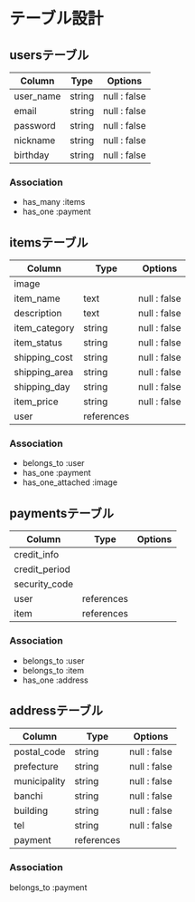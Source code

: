   # テーブル設計
  
  ## usersテーブル

| Column     | Type    | Options       |
| ---------- | ------- | ------------- |
| user_name  | string  | null : false  |
| email      | string  | null : false  |
| password   | string  | null : false  |
| nickname   | string  | null : false  |
| birthday   | string  | null : false  |

  ### Association

  - has_many :items
  - has_one  :payment


  ## itemsテーブル

| Column        | Type       | Options       |
| ------------- | ---------- | --------------|
| image         |            |               |
| item_name     | text       | null : false  |
| description   | text       | null : false  |
| item_category | string     | null : false  |
| item_status   | string     | null : false  |
| shipping_cost | string     | null : false  |
| shipping_area | string     | null : false  |
| shipping_day  | string     | null : false  |
| item_price    | string     | null : false  |
| user          | references |               |

  ### Association

  - belongs_to        :user
  - has_one           :payment
  - has_one_attached  :image


  ## paymentsテーブル

| Column               | Type    | Options       |
| -------------------- | ---------- | ---------- |
| credit_info          |            |            |
| credit_period        |            |            |
| security_code        |            |            |
| user                 | references |            |
| item                 | references |            |

  ### Association

  - belongs_to :user
  - belongs_to :item
  - has_one    :address


  ## addressテーブル

| Column               | Type       | Options       |
| -------------------- | ---------- | --------------|
| postal_code          | string     | null : false  |
| prefecture           | string     | null : false  |
| municipality         | string     | null : false  |
| banchi               | string     | null : false  |
| building             | string     | null : false  |
| tel                  | string     | null : false  |
| payment              | references |               |

  ### Association

  belongs_to   :payment



